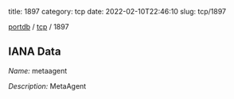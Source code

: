 title: 1897
category: tcp
date: 2022-02-10T22:46:10
slug: tcp/1897

[portdb](/) / [tcp](/category/tcp.html) / 1897


## IANA Data

_Name:_ metaagent

_Description:_ MetaAgent

